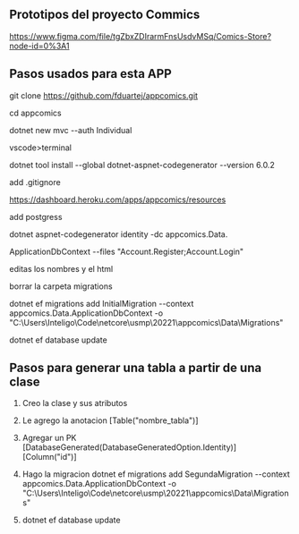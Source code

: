 ## Prototipos del proyecto Commics

https://www.figma.com/file/tgZbxZDIrarmFnsUsdvMSq/Comics-Store?node-id=0%3A1

## Pasos usados para esta APP

git clone https://github.com/fduartej/appcomics.git

cd appcomics

dotnet new mvc --auth Individual

vscode>terminal

dotnet tool install --global dotnet-aspnet-codegenerator --version 6.0.2

add .gitignore

https://dashboard.heroku.com/apps/appcomics/resources

add postgress

dotnet aspnet-codegenerator identity -dc appcomics.Data.

ApplicationDbContext --files "Account.Register;Account.Login"

editas los nombres y el html

borrar la carpeta migrations

dotnet ef migrations add InitialMigration --context appcomics.Data.ApplicationDbContext -o "C:\Users\Inteligo\Code\netcore\usmp\20221\appcomics\Data\Migrations"

dotnet ef database update

## Pasos para generar una tabla a partir de una clase

1. Creo la clase y sus atributos

2. Le agrego la anotacion [Table("nombre_tabla")]

3. Agregar un PK  [DatabaseGenerated(DatabaseGeneratedOption.Identity)]  [Column("id")]

3. Hago la migracion dotnet ef migrations add SegundaMigration --context appcomics.Data.ApplicationDbContext -o "C:\Users\Inteligo\Code\netcore\usmp\20221\appcomics\Data\Migrations"

4. dotnet ef database update

